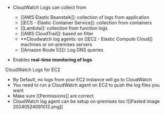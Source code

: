 - CloudWatch Logs can collect from
	- [[AWS Elastic Beanstalk]]: collection of logs from application
	- [[ECS - Elastic Container Service]]: collection from containers
	- [[Lambda]]: collection from function logs
	- [[AWS CloudTrail]]: based on filter
	- **Cloudwatch log agents: on [[EC2 - Elastic Compute Cloud]] machines or on-premises servers
	- [[Amazon Route 53]]: Log DNS queries

- Enables **real-time monitoring of logs**

CloudWatch Logs for EC2
- By Default, no logs from your EC2 instance will go to CloudWatch
- You need to run a CloudWatch agent on EC2 to push the log files you want
- Make sure [[Permissions]] are correct
- CloudWatch log agent can be setup on-premises too
![[Pasted image 20240524091012.png]]
